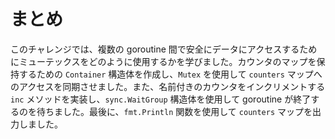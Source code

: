 # まとめ

このチャレンジでは、複数の goroutine 間で安全にデータにアクセスするためにミューテックスをどのように使用するかを学びました。カウンタのマップを保持するための `Container` 構造体を作成し、`Mutex` を使用して `counters` マップへのアクセスを同期させました。また、名前付きのカウンタをインクリメントする `inc` メソッドを実装し、`sync.WaitGroup` 構造体を使用して goroutine が終了するのを待ちました。最後に、`fmt.Println` 関数を使用して `counters` マップを出力しました。
